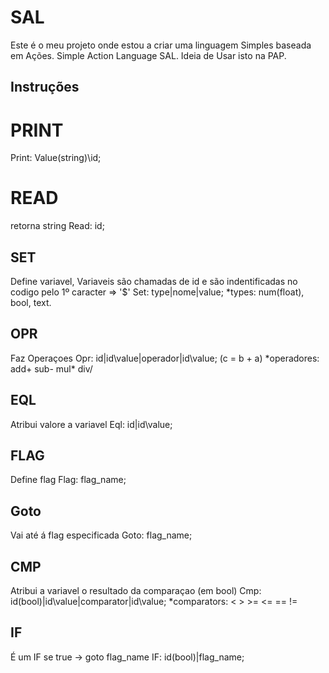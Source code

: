 SAL
===

Este é o meu projeto onde estou a criar uma linguagem Simples baseada em Ações. Simple Action Language SAL.
Ideia de Usar isto na PAP.

## Instruções

# PRINT
Print: Value(string)\id;

# READ 
retorna string
Read: id;

## SET 
Define variavel, Variaveis são chamadas de id e são indentificadas no codigo pelo 1º caracter => '$'
Set: type|nome|value;
*types: num(float), bool, text.

## OPR
Faz Operaçoes
Opr: id|id\value|operador|id\value; (c = b + a)
*operadores: add\+ sub\- mul\* div\/

## EQL
Atribui valore a variavel
Eql: id|id\value;

## FLAG
Define flag
Flag: flag_name;

## Goto
Vai até á flag especificada
Goto: flag_name;

## CMP
Atribui a variavel o resultado da comparaçao (em bool)
Cmp: id(bool)|id\value|comparator|id\value;
*comparators: < > >= <= == !=
## IF
É um IF se true -> goto flag_name
IF: id(bool)|flag_name;